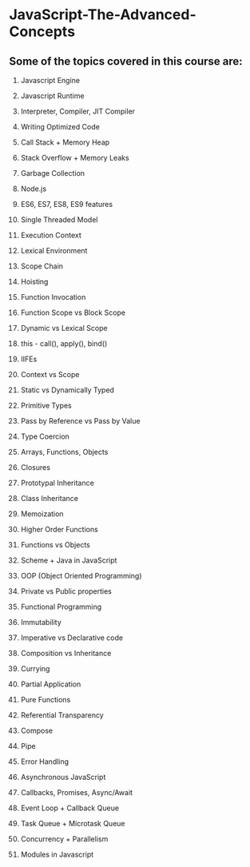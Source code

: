 # JavaScript-The-Advanced-Concepts

## Some of the topics covered in this course are:

1. Javascript Engine

2. Javascript Runtime

3. Interpreter, Compiler, JIT Compiler

4. Writing Optimized Code

5. Call Stack + Memory Heap

6. Stack Overflow + Memory Leaks

7. Garbage Collection

8. Node.js

9. ES6, ES7, ES8, ES9 features

10. Single Threaded Model

11. Execution Context

12. Lexical Environment

13. Scope Chain

14. Hoisting

15. Function Invocation

16. Function Scope vs Block Scope

17. Dynamic vs Lexical Scope

18. this - call(), apply(), bind()

19. IIFEs

20. Context vs Scope

21. Static vs Dynamically Typed

22. Primitive Types

23. Pass by Reference vs Pass by Value

24. Type Coercion

25. Arrays, Functions, Objects

26. Closures

27. Prototypal Inheritance

28. Class Inheritance

29. Memoization

30. Higher Order Functions

31. Functions vs Objects

32. Scheme + Java in JavaScript

33. OOP (Object Oriented Programming)

34. Private vs Public properties

35. Functional Programming

36. Immutability

37. Imperative vs Declarative code

38. Composition vs Inheritance

39. Currying

40. Partial Application

41. Pure Functions

42. Referential Transparency

43. Compose

44. Pipe

45. Error Handling

46. Asynchronous JavaScript

47. Callbacks, Promises, Async/Await

48. Event Loop + Callback Queue

49. Task Queue + Microtask Queue

50. Concurrency + Parallelism

51. Modules in Javascript